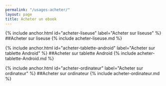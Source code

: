 ```yaml
---
permalink: "/usages-acheter/"
layout: page
title: Acheter un ebook
---
```


{% include anchor.html id="acheter-liseuse" label="Acheter sur liseuse" %}
##Acheter sur liseuse
{% include acheter-liseuse.md %}

{% include anchor.html id="acheter-tablette-android" label="Acheter sur tablette Android" %}
##Acheter sur tablette Android
{% include acheter-tablette-Android.md %}

{% include anchor.html id="acheter-ordinateur" label="Acheter sur ordinateur" %}
##Acheter sur ordinateur
{% include acheter-ordinateur.md %}